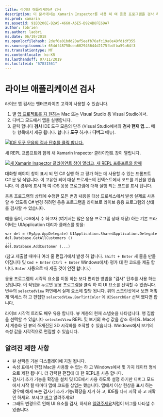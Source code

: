 ```yaml
---
title: 라이브 애플리케이션 검사
description: 이 문서에서는 Xamarin Inspector를 사용 하 여 응용 프로그램을 검사 하는 방법을 설명 합니다. 또한 Xamarin Inspector 도구의 제한에 대해서도 설명 합니다.
ms.prod: xamarin
ms.assetid: 91B3206E-B2A5-4660-A6E5-B924B8FE69A7
author: lobrien
ms.author: laobri
ms.date: 06/19/2018
ms.openlocfilehash: 2def0a01bdd28af5eefb76afc19a0e49fd1df355
ms.sourcegitcommit: 654df48758cea602946644d2175fbdfba59a64f3
ms.translationtype: MT
ms.contentlocale: ko-KR
ms.lasthandoff: 07/11/2019
ms.locfileid: "67831561"
---
```

# <a name="inspecting-live-applications"></a>라이브 애플리케이션 검사

라이브 앱 검사는 엔터프라이즈 고객이 사용할 수 있습니다.

1. 열 [앱 프로젝트를 지 원하는](~/tools/inspector/install.md#supported-platforms) Mac 또는 Visual Studio 용 Visual Studio에서.
1. 디버그 모드에서 앱을 실행합니다.
1. 클릭 합니다 **검사** IDE 도구 모음의 단추 (Visual Studio에서의 **검사 현재 앱....**  메뉴 항목에서 제공 됩니다. 합니다 **도구** 하거나 **디버그** 메뉴).

[![](inspect-images/mac-heres-the-button.png "IDE 도구 모음의 검사 단추를 클릭 합니다.")](inspect-images/mac-heres-the-button.png#lightbox)

새 REPL 프롬프트와 함께 새 Xamarin Inspector 클라이언트 창이 열립니다.

[![](inspect-images/inspector-0.7.0-map-inspect-small.png "새 Xamarin Inspector 클라이언트 창이 열리고, 새 REPL 프롬프트와 함께")](inspect-images/inspector-0.7.0-map-inspect.png#lightbox)

대화형 해야이 창이 표시 되 면 C# 실행 하 고 평가 하는 데 사용할 수 있는 프롬프트 C# 문 및 식입니다. 이 고유한 되어 대상 프로세스의 컨텍스트에서 코드를 계산을 있습니다. 이 경우에 표시 하 여 iOS 응용 프로그램에 대해 실행 되는 코드를 표시 됩니다.

응용 프로그램의 상태에 수행한 모든 변경 내용을 대상 프로세스에서 발생 실제로 사용할 수 있도록 C# 변경 하려면 응용 프로그램을 라이브로 라이브 응용 프로그램의 상태를 검사할 수 있습니다.

예를 들어, iOS에서 수 하고자 (여기서는 많은 응용 프로그램 상태 저장) 하는 기본 드라이버는 UIApplication 대리자 클래스를 찾을:

    var del = (MyApp.AppDelegate) UIApplication.SharedApplication.Delegate
    del.Database.GetAllCustomers ()
    ...
    del.Database.AddCustomer (...)

(참고 제출할 때마다 여러 줄 편집기에서 발생 하 합니다. `Shift + Enter` 새 줄을 만들어집니다 및 `Cmd + Enter` (`Ctrl + Enter` Windows에서) 평가 대 한 코드를 제출 합니다. `Enter` 자동으로 때 제출 것이 안전 합니다.)

응용 프로그램의 시각적 요소를 이동 하는 보다 편리한 방법을 "검사" 단추를 사용 하는 것입니다. 이 작업을 누르면 응용 프로그램을 클릭 하 여 UI 요소를 선택할 수 있습니다. 변수의 `selectedView` 화면에서 실제 요소에 할당 됩니다. 위의 스크린샷에서 보면 어떻게 액세스 하 고 편집한 `selectedView.BarTintColor` 에 `UISearchBar` 선택 했다면 합니다.

라이브 시각적 트리도 매우 유용 합니다. 뷰 계층의 현재 스냅숏을 나타냅니다. 행 집합을 선택할 수 있습니다 `selectedView` REPL 및 보기의 속성 값을 참조 하세요. Mac에서 계층화 된 뷰의 쪼개진된 3D 시각화를 조작할 수 있습니다. Windows에서 보기의 속성 값을 시각적으로 편집할 수 있습니다.

## <a name="known-limitations"></a>알려진 제한 사항

- 뷰 선택은 기본 디스플레이에 지원 됩니다.
- 속성 표에서 편집 Mac을 사용할 수 없는 하 고 Windows에서 몇 가지 데이터 형식으로 제한 됩니다. 더 강력한 편집에 대 한 REPL을 사용 합니다.
- 검사기 추가 기능을 확장을 설치 및 IDE에서 사용 하도록 설정 하기만 디버그 모드에서 시작 될 때마다 앱에 코드를 삽입는 했습니다. 앱에서 이상 현상을 표시 하는 경우에 해제 또는 검사기 추가 기능/확장을 제거 하 고, IDE를 다시 시작 하 고 재확인 하세요. 보시고 [버그](~/tools/inspector/install.md#reporting-bugs) 알려주세요!
- 그래도 변경으로 인해 UI 요소를 검사, 하세요 [알려주세요](~/tools/inspector/install.md#reporting-bugs)처럼이 버그를 나타낼 수 있습니다.

